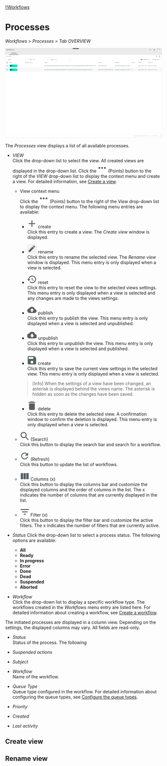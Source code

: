 [!!Workflows](ActindoWorkFlow)

# Processes

*Workflows > Processes > Tab OVERVIEW*

![Overview](/Assets/Screenshots/ActindoWorkFlow/Processes/Processes.png "[Overview]")

The *Processes* view displays a list of all available processes.

- *VIEW*  
Click the drop-down list to select the view. All created views are displayed in the drop-down list. Click the ![Points](/Assets/Icons/Points01.png "[Points]") (Points) button to the right of the *VIEW* drop-down list to display the context menu and create a view. For detailed information, see [Create a view](#create-a-view).

  - View context menu  
  Click the ![Points](/Assets/Icons/Points01.png "[Points]") (Points) button to the right of the *View* drop-down list to display the context menu. The following menu entries are available:

    - ![Create](/Assets/Icons/Plus06.png "[create]") create  
    Click this entry to create a view. The *Create view* window is displayed.

    - ![Rename](/Assets/Icons/Edit02.png "[Rename]") rename  
    Click this entry to rename the selected view. The *Rename view* window is displayed. This menu entry is only displayed when a view is selected.

    - ![Reset](/Assets/Icons/Reset.png "[Reset]") reset  
    Click this entry to reset the view to the selected views settings. This menu entry is only displayed when a view is selected and any changes are made to the views settings.

    - ![Publish](/Assets/Icons/Publish.png "[Publish]") publish  
    Click this entry to publish the view. This menu entry is only displayed when a view is selected and unpublished.

    - ![Unpublish](/Assets/Icons/Unpublish.png "[Unpublish]") unpublish  
    Click this entry to unpublish the view. This menu entry is only displayed when a view is selected and published.

    - ![Save](/Assets/Icons/Save.png "[Save]") create  
    Click this entry to save the current view settings in the selected view. This menu entry is only displayed when a view is selected.

     > [Info] When the settings of a view have been changed, an asterisk is displayed behind the views name. The asterisk is hidden as soon as the changes have been saved.

    - ![Delete](/Assets/Icons/Trash01.png "[Delete]") delete  
    Click this entry to delete the selected view. A confirmation window to confirm the deletion is displayed. This menu entry is only displayed when a view is selected.





  - ![Search](/Assets/Icons/Search.png "[Search]") (Search)  
    Click this button to display the search bar and search for a workflow.

  - ![Refresh](/Assets/Icons/Refresh01.png "[Refresh]") (Refresh)  
    Click this button to update the list of workflows.

  - ![Columns](/Assets/Icons/Columns.png "[Columns]") Columns (x)  
    Click this button to display the columns bar and customize the displayed columns and the order of columns in the list. The x indicates the number of columns that are currently displayed in the list.

  - ![Filter](/Assets/Icons/Filter.png "[Filter]") Filter (x)  
    Click this button to display the filter bar and customize the active filters. The x indicates the number of filters that are currently active.


- *Status*
Click the drop-down list to select a process status. The following options are available:  

    - **All**
    - **Ready**
    - **In progress**
    - **Error**
    - **Done**
    - **Dead**
    - **Suspended**
    - **Aborted**

- *Workflow*  
Click the drop-down list to display a specific workflow type. The workflows created in the *Workflows* menu entry are listed here. For detailed information about creating a workflow, see [Create a workflow](ActindoWorkFlow/Operation/01_ManageWorkflows.md#create-a-workflow).



The initiated processes are displayed in a column view. Depending on the settings, the displayed columns may vary. All fields are read-only.

  - *Status*  
  Status of the process. The following

  - *Suspended actions*  

  - *Subject*  

  - *Workflow*  
  Name of the workflow.

  - *Queue Type*  
  Queue type configured in the workflow. For detailed information about configuring the queue types, see [Configure the queue types](ActindoWorkFlow/Integration/01_ConfigureQueueTypes.md).

  - *Priority*

  - *Created*

  - *Last activity*



## Create view

## Rename view

